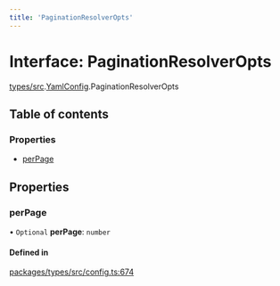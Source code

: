 ```yaml
---
title: 'PaginationResolverOpts'
---
```


# Interface: PaginationResolverOpts

[types/src](../modules/types_src).[YamlConfig](../modules/types_src.YamlConfig).PaginationResolverOpts

## Table of contents

### Properties

- [perPage](types_src.YamlConfig.PaginationResolverOpts#perpage)

## Properties

### perPage

• `Optional` **perPage**: `number`

#### Defined in

[packages/types/src/config.ts:674](https://github.com/Urigo/graphql-mesh/blob/master/packages/types/src/config.ts#L674)
